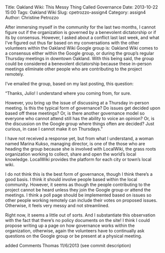 Title: Oakland Wiki: This Messy Thing Called Governance 
Date: 2013-10-22 15:00
Tags: Oakland Wiki
Slug: cpetrozzo-assign4
Category: assign4
Author: Christine Petrozzo

After immersing myself in the community for the last two months, I cannot figure out if the organization is governed 
by a benevolent dictatorship or if its by consensus. However, I asked about a conflict last last week, and what I’ve figured 
out thus far based on my conversations with the other volunteers within the Oakland Wiki Google group is: Oakland Wiki comes 
to a consensus either within the Google group, or during the group’s regular Thursday meetings in downtown Oakland. With 
this being said, the group could be considered a benevolent dictatorship because these in-person meetings eliminate other 
people who are contributing to the project remotely.

I’ve emailed the group, based on my last posting, this question:

“Thanks, Julio! I understand where you coming from, for sure. 

However, you bring up the issue of discussing at a Thursday in-person meeting. Is this the typical form of governance? 
Do issues get decided upon based off these meetings? Or, is there another governance model so everyone who cannot attend 
still has the ability to voice an opinion? Or, is the discussion on the Google group where things often are decided? 
Just curious, in case I cannot make it on Thursdays.”

I have not received a response yet, but from what I understand, a woman named Marina Kukso, managing director, is one of the 
those who are heading the group because she is involved with LocalWiki, the grass roots organization working to collect, 
share and open the world’s local knowledge. LocalWiki provides the platform for each city or town’s local wiki. 

I do not think this is the best form of governance, though I think there’s a good basis. I think it should involve people 
based within the local community. However, it seems as though the people contributing to the project cannot be heard unless 
they join the Google group or attend the meetings. I think a poll page should be implemented based on issues so other people 
working remotely can include their votes on proposed issues. Otherwise, it feels very messy and not streamlined. 

Right now, it seems a little out of sorts. And I substantiate this observation with the fact that there’s no policy documents 
on the site! I think I could propose writing up a page on how governance works within the organization, otherwise, again the 
volunteers have to continually ask questions on the Google group or be present at a physical meeting.  


added Comments Thomas 11/6/2013 (see commit description)


